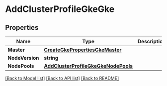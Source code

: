 # AddClusterProfileGkeGke

## Properties
Name | Type | Description | Notes
------------ | ------------- | ------------- | -------------
**Master** | [**CreateGkePropertiesGkeMaster**](CreateGKEProperties_gke_master.md) |  | [optional] 
**NodeVersion** | **string** |  | [optional] 
**NodePools** | [**AddClusterProfileGkeGkeNodePools**](AddClusterProfileGKE_gke_nodePools.md) |  | [optional] 

[[Back to Model list]](../README.md#documentation-for-models) [[Back to API list]](../README.md#documentation-for-api-endpoints) [[Back to README]](../README.md)


